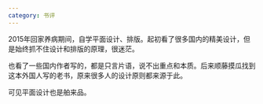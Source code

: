 ```yaml
---
category: 书评
---
```


2015年回家养病期间，自学平面设计、排版。起初看了很多国内的精美设计，但是始终抓不住设计和排版的原理，很迷茫。

也看了一些国内作者写的，都是只言片语，说不出重点和本质。后来顺藤摸瓜找到这本外国人写的老书，原来很多人的设计原则都来源于此。

可见平面设计也是舶来品。


